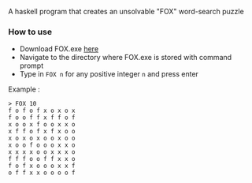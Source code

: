 A haskell program that creates an unsolvable "FOX" word-search puzzle

### How to use

- Download FOX.exe [here](https://github.com/Awelson/FOX/releases/tag/v0.1.0.0)
- Navigate to the directory where FOX.exe is stored with command prompt
- Type in `FOX n` for any positive integer `n` and press enter

Example :

```
> FOX 10
f o f o f x o x o x
f o o f f x f f o f
x o o x f o o x x o
x f f o f x f x o o
x o x o x o o x o o
x o o f o o o x x o
x x x x o o x x x o
f f f o o f f x x o
f o f x o o o x x f
o f f x x o o o o f
```
